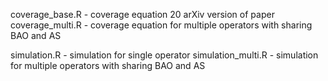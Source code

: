 coverage_base.R - coverage equation 20 arXiv version of paper
coverage_multi.R - coverage equation for multiple operators with sharing BAO and AS

simulation.R - simulation for single operator
simulation_multi.R - simulation for multiple operators with sharing BAO and AS
